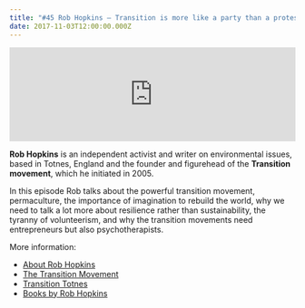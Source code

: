 ```yaml
---
title: "#45 Rob Hopkins – Transition is more like a party than a protest march"
date: 2017-11-03T12:00:00.000Z
---
```


<iframe src="https://w.soundcloud.com/player/?url=https%3A//api.soundcloud.com/tracks/350602054&amp;color=001665&amp;auto_play=false&amp;hide_related=false&amp;show_comments=true&amp;show_user=true&amp;show_reposts=false" width="100%" height="166" frameborder="no" scrolling="no"></iframe>

**Rob Hopkins** is an independent activist and writer on environmental issues, based in Totnes, England and the founder and figurehead of the **Transition movement**, which he initiated in 2005.

In this episode Rob talks about the powerful transition movement, permaculture, the importance of imagination to rebuild the world, why we need to talk a lot more about resilience rather than sustainability, the tyranny of volunteerism, and why the transition movements need entrepreneurs but also psychotherapists.

More information:

- [About Rob Hopkins](https://www.robhopkins.net/)
- [The Transition Movement](https://transitionnetwork.org/)
- [Transition Totnes](https://www.transitiontowntotnes.org/)
- [Books by Rob Hopkins](https://www.amazon.com/Rob-Hopkins/e/B001JOW0U4)

